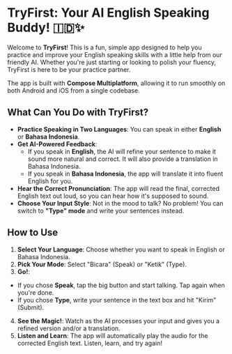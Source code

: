 # TryFirst: Your AI English Speaking Buddy! 🇮🇩✨

Welcome to **TryFirst**! This is a fun, simple app designed to help you practice and improve your English speaking skills with a little help from our friendly AI. Whether you're just starting or looking to polish your fluency, TryFirst is here to be your practice partner.

The app is built with **Compose Multiplatform**, allowing it to run smoothly on both Android and iOS from a single codebase.

## What Can You Do with TryFirst?

* **Practice Speaking in Two Languages**: You can speak in either **English** or **Bahasa Indonesia**.
* **Get AI-Powered Feedback**:
  * If you speak in **English**, the AI will refine your sentence to make it sound more natural and correct. It will also provide a translation in Bahasa Indonesia.
  * If you speak in **Bahasa Indonesia**, the app will translate it into fluent English for you.
* **Hear the Correct Pronunciation**: The app will read the final, corrected English text out loud, so you can hear how it's supposed to sound.
* **Choose Your Input Style**: Not in the mood to talk? No problem! You can switch to **"Type" mode** and write your sentences instead.

## How to Use

1.  **Select Your Language**: Choose whether you want to speak in English or Bahasa Indonesia.
2.  **Pick Your Mode**: Select "Bicara" (Speak) or "Ketik" (Type).
3.  **Go!**:
  * If you chose **Speak**, tap the big button and start talking. Tap again when you're done.
  * If you chose **Type**, write your sentence in the text box and hit "Kirim" (Submit).
4.  **See the Magic!**: Watch as the AI processes your input and gives you a refined version and/or a translation.
5.  **Listen and Learn**: The app will automatically play the audio for the corrected English text. Listen, learn, and try again!